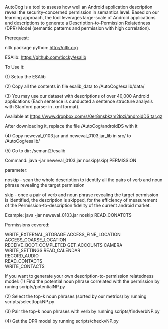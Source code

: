 AutoCog is a tool to assess how well an Android application description reveal the security-concerned permission in semantics level. Based on our learning approach, the tool leverages large-scale of Android applications and descriptions to generate a Description-to-Permission Relatedness (DPR) Model (semantic patterns and permission with high correlation). 

Prerequest:

nltk package python: http://nltk.org

ESAlib: https://github.com/ticcky/esalib

To Use it:

(1) Setup the ESAlib

(2) Copy all the contents in file esalib_data to /AutoCog/esalib/data/

(3) You may use our dataset with descriptions of over 40,000 Android applications (Each sentence is cunducted a sentence structure analysis with Stanford parser in .xml format).

Available at https://www.dropbox.com/s/0er8msbkzm2lpzi/androidDS.tar.gz

After downloading it, replace the file /AutoCog/androidDS with it 

(4) Copy neweval_0103.jar and neweval_0103.jar_lib in src/ to /AutoCog/esalib/

(5) Go to dir: /semant2/esalib

Command: java -jar neweval_0103.jar noskip(skip) PERMISSION

parameter: 

noskip - scan the whole description to identify all the pairs of verb and noun phrase revealing the target permission
	     
skip - once a pair of verb and noun phrase revealing the target permission is identified, the description is skipped, for the efficiency of measurement of the Permission-to-description fidelity of the current android market.


Example: java -jar neweval_0103.jar noskip READ_CONATCTS

Permissions covered:

WRITE_EXTERNAL_STORAGE
ACCESS_FINE_LOCATION 
ACCESS_COARSE_LOCATION  
RECEIVE_BOOT_COMPLETED
GET_ACCOUNTS
CAMERA    
WRITE_SETTINGS
READ_CALENDAR           
RECORD_AUDIO            
READ_CONTACTS                                         
WRITE_CONTACTS


If you want to generate your own description-to-permission relatedness model:
(1) Find the potential noun phrase correlated with the permission by runing scripts/potentialNP.py

(2) Select the top-k noun phrases (sorted by our metrics) by running scripts/selecttopkNP.py

(3) Pair the top-k noun phrases with verb by running scripts/findverbNP.py

(4) Get the DPR model by running scripts/checkvNP.py


